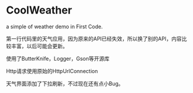 # CoolWeather
a simple of weather demo in First Code.

第一行代码里的天气应用，因为原来的API已经失效，所以换了别的API，内容比较丰富，以后可能会更新。

使用了ButterKnife，Logger，Gson等开源库

Http请求使用原始的HttpUrlConnection

天气界面添加了下拉刷新，不过现在还有点小Bug。

